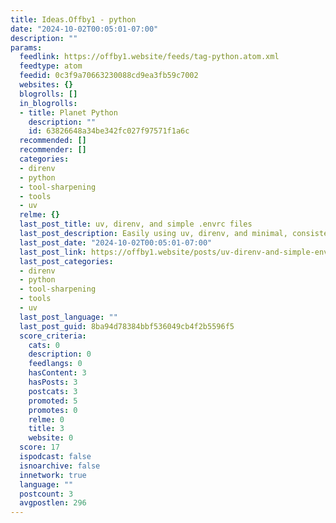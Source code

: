 ```yaml
---
title: Ideas.Offby1 - python
date: "2024-10-02T00:05:01-07:00"
description: ""
params:
  feedlink: https://offby1.website/feeds/tag-python.atom.xml
  feedtype: atom
  feedid: 0c3f9a70663230088cd9ea3fb59c7002
  websites: {}
  blogrolls: []
  in_blogrolls:
  - title: Planet Python
    description: ""
    id: 63826648a34be342fc027f97571f1a6c
  recommended: []
  recommender: []
  categories:
  - direnv
  - python
  - tool-sharpening
  - tools
  - uv
  relme: {}
  last_post_title: uv, direnv, and simple .envrc files
  last_post_description: Easily using uv, direnv, and minimal, consistent .envrc files
  last_post_date: "2024-10-02T00:05:01-07:00"
  last_post_link: https://offby1.website/posts/uv-direnv-and-simple-envrc-files.html
  last_post_categories:
  - direnv
  - python
  - tool-sharpening
  - tools
  - uv
  last_post_language: ""
  last_post_guid: 8ba94d78384bbf536049cb4f2b5596f5
  score_criteria:
    cats: 0
    description: 0
    feedlangs: 0
    hasContent: 3
    hasPosts: 3
    postcats: 3
    promoted: 5
    promotes: 0
    relme: 0
    title: 3
    website: 0
  score: 17
  ispodcast: false
  isnoarchive: false
  innetwork: true
  language: ""
  postcount: 3
  avgpostlen: 296
---
```

